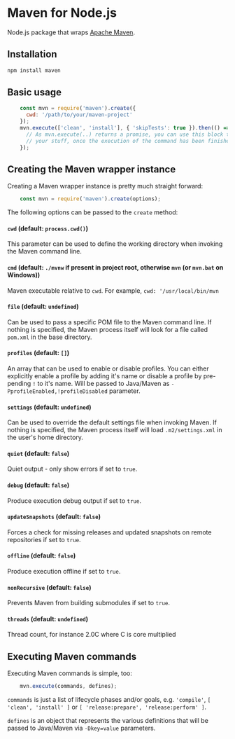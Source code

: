# Maven for Node.js

Node.js package that wraps [Apache Maven](https://maven.apache.org/).

## Installation
```sh
npm install maven
```

## Basic usage
```javascript
    const mvn = require('maven').create({
      cwd: '/path/to/your/maven-project'
    });
    mvn.execute(['clean', 'install'], { 'skipTests': true }).then(() => {
      // As mvn.execute(..) returns a promise, you can use this block to continue
      // your stuff, once the execution of the command has been finished successfully.
    });
```

## Creating the Maven wrapper instance

Creating a Maven wrapper instance is pretty much straight forward:
```javascript
    const mvn = require('maven').create(options);
```

The following options can be passed to the <code>create</code> method:

#### `cwd` (default: ```process.cwd()```)
This parameter can be used to define the working directory when invoking the Maven command line.

#### `cmd` (default: ```./mvnw``` if present in project root, otherwise ```mvn``` (or ```mvn.bat``` on Windows))
Maven executable relative to `cwd`. For example, `cwd: '/usr/local/bin/mvn`

#### `file` (default: ```undefined```)
Can be used to pass a specific POM file to the Maven command line. If nothing is specified, the Maven process itself will look for a file called ```pom.xml``` in the base directory.

#### `profiles` (default: ```[]```)
An array that can be used to enable or disable profiles.
You can either explicitly enable a profile by adding it's name or disable a
profile by pre-pending ```!``` to it's name.
Will be passed to Java/Maven as ```-PprofileEnabled,!profileDisabled``` parameter.

#### `settings` (default: ```undefined```)
Can be used to override the default settings file when invoking Maven.
If nothing is specified, the Maven process itself will load ```.m2/settings.xml```
in the user's home directory.

#### `quiet` (default: ```false```)
Quiet output - only show errors if set to ```true```.

#### `debug` (default: ```false```)
Produce execution debug output if set to ```true```.

#### `updateSnapshots` (default: ```false```)
Forces a check for missing releases and updated snapshots on
remote repositories if set to ```true```.

#### `offline` (default: ```false```)
Produce execution offline if set to ```true```.

#### `nonRecursive` (default: ```false```)
Prevents Maven from building submodules if set to ```true```.

#### `threads` (default: ```undefined```)
Thread count, for instance 2.0C where C is core multiplied

## Executing Maven commands

Executing Maven commands is simple, too:
```javascript
    mvn.execute(commands, defines);
```

`commands` is just a list of lifecycle phases and/or goals, e.g. ```'compile'```, ```[ 'clean', 'install' ]``` or ```[ 'release:prepare', 'release:perform' ]```.

`defines` is an object that represents the various definitions that will be passed to Java/Maven via ```-Dkey=value``` parameters.
